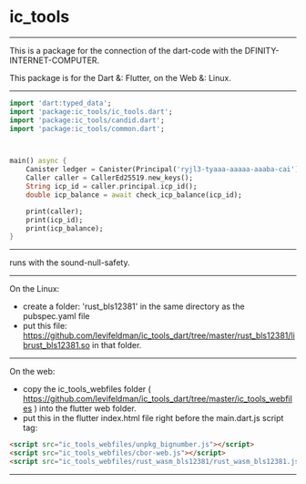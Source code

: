 # ic_tools

----------
This is a package for the connection of the dart-code with the DFINITY-INTERNET-COMPUTER.

This package is for the Dart &: Flutter, on the Web &: Linux.

----------

```dart
import 'dart:typed_data';
import 'package:ic_tools/ic_tools.dart';
import 'package:ic_tools/candid.dart';
import 'package:ic_tools/common.dart';



main() async {
    Canister ledger = Canister(Principal('ryjl3-tyaaa-aaaaa-aaaba-cai'));
    Caller caller = CallerEd25519.new_keys();
    String icp_id = caller.principal.icp_id();
    double icp_balance = await check_icp_balance(icp_id);

    print(caller);
    print(icp_id);
    print(icp_balance);
}

```

----------

runs with the sound-null-safety.

----------

On the Linux:
 - create a folder: 'rust_bls12381' in the same directory as the pubspec.yaml file
 - put this file: https://github.com/levifeldman/ic_tools_dart/tree/master/rust_bls12381/librust_bls12381.so in that folder.

----------


On the web:
 - copy the ic_tools_webfiles folder ( https://github.com/levifeldman/ic_tools_dart/tree/master/ic_tools_webfiles ) into the flutter web folder.
 - put this in the flutter index.html file right before the main.dart.js script tag:  

```html
<script src="ic_tools_webfiles/unpkg_bignumber.js"></script>  
<script src="ic_tools_webfiles/cbor-web.js"></script>  
<script src="ic_tools_webfiles/rust_wasm_bls12381/rust_wasm_bls12381.js"></script>   
```


----------
